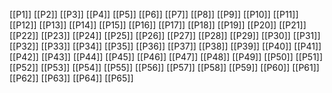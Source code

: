 [[P1]]
[[P2]]
[[P3]]
[[P4]]
[[P5]]
[[P6]]
[[P7]]
[[P8]]
[[P9]]
[[P10]]
[[P11]]
[[P12]]
[[P13]]
[[P14]]
[[P15]]
[[P16]]
[[P17]]
[[P18]]
[[P19]]
[[P20]]
[[P21]]
[[P22]]
[[P23]]
[[P24]]
[[P25]]
[[P26]]
[[P27]]
[[P28]]
[[P29]]
[[P30]]
[[P31]]
[[P32]]
[[P33]]
[[P34]]
[[P35]]
[[P36]]
[[P37]]
[[P38]]
[[P39]]
[[P40]]
[[P41]]
[[P42]]
[[P43]]
[[P44]]
[[P45]]
[[P46]]
[[P47]]
[[P48]]
[[P49]]
[[P50]]
[[P51]]
[[P52]]
[[P53]]
[[P54]]
[[P55]]
[[P56]]
[[P57]]
[[P58]]
[[P59]]
[[P60]]
[[P61]]
[[P62]]
[[P63]]
[[P64]]
[[P65]]

